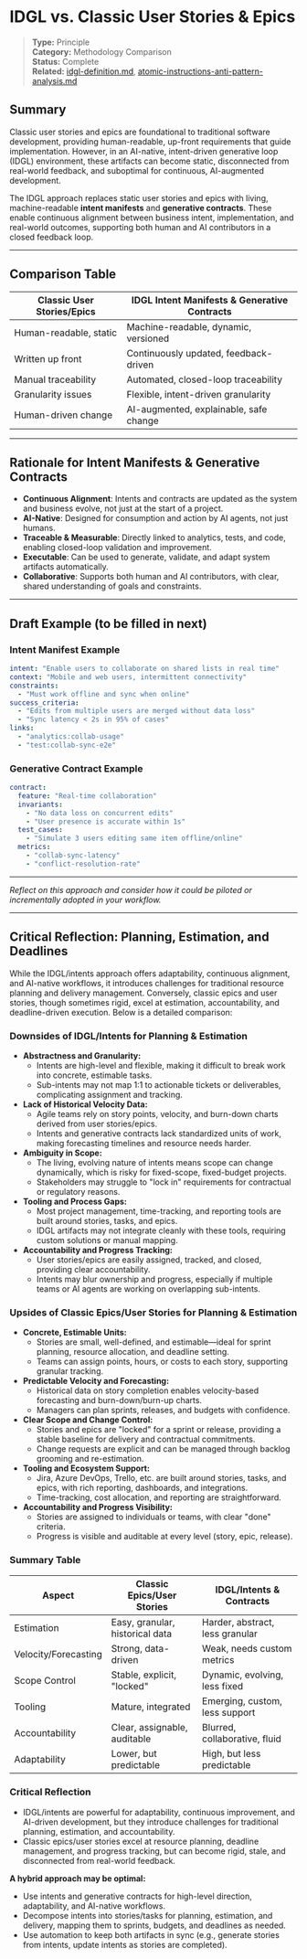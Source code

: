 # IDGL vs. Classic User Stories & Epics

> **Type:** Principle  
> **Category:** Methodology Comparison  
> **Status:** Complete  
> **Related:** [idgl-definition.md](../concept/idgl-definition.md), [atomic-instructions-anti-pattern-analysis.md](./atomic-instructions-anti-pattern-analysis.md)

## Summary

Classic user stories and epics are foundational to traditional software development, providing human-readable, up-front requirements that guide implementation. However, in an AI-native, intent-driven generative loop (IDGL) environment, these artifacts can become static, disconnected from real-world feedback, and suboptimal for continuous, AI-augmented development.

The IDGL approach replaces static user stories and epics with living, machine-readable **intent manifests** and **generative contracts**. These enable continuous alignment between business intent, implementation, and real-world outcomes, supporting both human and AI contributors in a closed feedback loop.

---

## Comparison Table

| Classic User Stories/Epics | IDGL Intent Manifests & Generative Contracts |
|---------------------------|----------------------------------------------|
| Human-readable, static    | Machine-readable, dynamic, versioned         |
| Written up front          | Continuously updated, feedback-driven        |
| Manual traceability       | Automated, closed-loop traceability          |
| Granularity issues        | Flexible, intent-driven granularity          |
| Human-driven change       | AI-augmented, explainable, safe change       |

---

## Rationale for Intent Manifests & Generative Contracts

- **Continuous Alignment**: Intents and contracts are updated as the system and business evolve, not just at the start of a project.
- **AI-Native**: Designed for consumption and action by AI agents, not just humans.
- **Traceable & Measurable**: Directly linked to analytics, tests, and code, enabling closed-loop validation and improvement.
- **Executable**: Can be used to generate, validate, and adapt system artifacts automatically.
- **Collaborative**: Supports both human and AI contributors, with clear, shared understanding of goals and constraints.

---

## Draft Example (to be filled in next)

### Intent Manifest Example
```yaml
intent: "Enable users to collaborate on shared lists in real time"
context: "Mobile and web users, intermittent connectivity"
constraints:
  - "Must work offline and sync when online"
success_criteria:
  - "Edits from multiple users are merged without data loss"
  - "Sync latency < 2s in 95% of cases"
links:
  - "analytics:collab-usage"
  - "test:collab-sync-e2e"
```

### Generative Contract Example
```yaml
contract:
  feature: "Real-time collaboration"
  invariants:
    - "No data loss on concurrent edits"
    - "User presence is accurate within 1s"
  test_cases:
    - "Simulate 3 users editing same item offline/online"
  metrics:
    - "collab-sync-latency"
    - "conflict-resolution-rate"
```

---

*Reflect on this approach and consider how it could be piloted or incrementally adopted in your workflow.* 

---

## Critical Reflection: Planning, Estimation, and Deadlines

While the IDGL/intents approach offers adaptability, continuous alignment, and AI-native workflows, it introduces challenges for traditional resource planning and delivery management. Conversely, classic epics and user stories, though sometimes rigid, excel at estimation, accountability, and deadline-driven execution. Below is a detailed comparison:

### Downsides of IDGL/Intents for Planning & Estimation

- **Abstractness and Granularity:**
  - Intents are high-level and flexible, making it difficult to break work into concrete, estimable tasks.
  - Sub-intents may not map 1:1 to actionable tickets or deliverables, complicating assignment and tracking.
- **Lack of Historical Velocity Data:**
  - Agile teams rely on story points, velocity, and burn-down charts derived from user stories/epics.
  - Intents and generative contracts lack standardized units of work, making forecasting timelines and resource needs harder.
- **Ambiguity in Scope:**
  - The living, evolving nature of intents means scope can change dynamically, which is risky for fixed-scope, fixed-budget projects.
  - Stakeholders may struggle to "lock in" requirements for contractual or regulatory reasons.
- **Tooling and Process Gaps:**
  - Most project management, time-tracking, and reporting tools are built around stories, tasks, and epics.
  - IDGL artifacts may not integrate cleanly with these tools, requiring custom solutions or manual mapping.
- **Accountability and Progress Tracking:**
  - User stories/epics are easily assigned, tracked, and closed, providing clear accountability.
  - Intents may blur ownership and progress, especially if multiple teams or AI agents are working on overlapping sub-intents.

### Upsides of Classic Epics/User Stories for Planning & Estimation

- **Concrete, Estimable Units:**
  - Stories are small, well-defined, and estimable—ideal for sprint planning, resource allocation, and deadline setting.
  - Teams can assign points, hours, or costs to each story, supporting granular tracking.
- **Predictable Velocity and Forecasting:**
  - Historical data on story completion enables velocity-based forecasting and burn-down/burn-up charts.
  - Managers can plan sprints, releases, and budgets with confidence.
- **Clear Scope and Change Control:**
  - Stories and epics are "locked" for a sprint or release, providing a stable baseline for delivery and contractual commitments.
  - Change requests are explicit and can be managed through backlog grooming and re-estimation.
- **Tooling and Ecosystem Support:**
  - Jira, Azure DevOps, Trello, etc. are built around stories, tasks, and epics, with rich reporting, dashboards, and integrations.
  - Time-tracking, cost allocation, and reporting are straightforward.
- **Accountability and Progress Visibility:**
  - Stories are assigned to individuals or teams, with clear "done" criteria.
  - Progress is visible and auditable at every level (story, epic, release).

### Summary Table

| Aspect                | Classic Epics/User Stories         | IDGL/Intents & Contracts         |
|-----------------------|------------------------------------|----------------------------------|
| Estimation            | Easy, granular, historical data    | Harder, abstract, less granular  |
| Velocity/Forecasting  | Strong, data-driven                | Weak, needs custom metrics       |
| Scope Control         | Stable, explicit, "locked"         | Dynamic, evolving, less fixed    |
| Tooling               | Mature, integrated                 | Emerging, custom, less support   |
| Accountability        | Clear, assignable, auditable       | Blurred, collaborative, fluid    |
| Adaptability          | Lower, but predictable             | High, but less predictable       |

### Critical Reflection

- IDGL/intents are powerful for adaptability, continuous improvement, and AI-driven development, but they introduce challenges for traditional planning, estimation, and accountability.
- Classic epics/user stories excel at resource planning, deadline management, and progress tracking, but can become rigid, stale, and disconnected from real-world feedback.

**A hybrid approach may be optimal:**
- Use intents and generative contracts for high-level direction, adaptability, and AI-native workflows.
- Decompose intents into stories/tasks for planning, estimation, and delivery, mapping them to sprints, budgets, and deadlines as needed.
- Use automation to keep both artifacts in sync (e.g., generate stories from intents, update intents as stories are completed). 